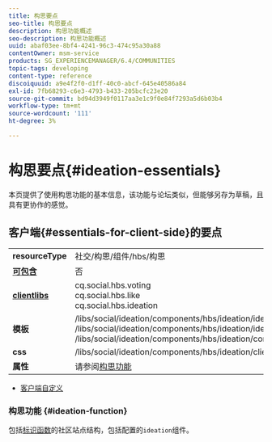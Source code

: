 ```yaml
---
title: 构思要点
seo-title: 构思要点
description: 构思功能概述
seo-description: 构思功能概述
uuid: abaf03ee-8bf4-4241-96c3-474c95a30a88
contentOwner: msm-service
products: SG_EXPERIENCEMANAGER/6.4/COMMUNITIES
topic-tags: developing
content-type: reference
discoiquuid: a9e4f2f0-d1ff-40c0-abcf-645e40586a84
exl-id: 7fb68293-c6e3-4793-b433-205bcfc23e20
source-git-commit: bd94d3949f0117aa3e1c9f0e84f7293a5d6b03b4
workflow-type: tm+mt
source-wordcount: '111'
ht-degree: 3%

---
```


# 构思要点{#ideation-essentials}

本页提供了使用构思功能的基本信息，该功能与论坛类似，但能够另存为草稿，且具有更协作的感觉。

## 客户端{#essentials-for-client-side}的要点

<table> 
 <tbody>
  <tr>
   <td> <strong>resourceType</strong></td> 
   <td>社交/构思/组件/hbs/构思</td> 
  </tr>
  <tr>
   <td> <a href="scf.md#add-or-include-a-communities-component"><strong>可包含</strong></a></td> 
   <td>否</td> 
  </tr>
  <tr>
   <td> <a href="clientlibs.md"><strong>clientlibs</strong></a></td> 
   <td>cq.social.hbs.voting<br /> cq.social.hbs.like<br /> cq.social.hbs.ideation</td> 
  </tr>
  <tr>
   <td> <strong>模板</strong></td> 
   <td> /libs/social/ideation/components/hbs/ideation/ideation.hbs<br /> /libs/social/ideation/components/hbs/ideation/ideationlists.hbs<br /> /libs/social/ideation/components/hbs/ideation/composer.hbs</td> 
  </tr>
  <tr>
   <td> <strong>css</strong></td> 
   <td> /libs/social/ideation/components/hbs/ideation/clientlibs/ideation.css</td> 
  </tr>
  <tr>
   <td><strong> 属性</strong></td> 
   <td>请参阅<a href="ideation-feature.md">构思功能</a></td> 
  </tr>
 </tbody>
</table>

* [客户端自定义](client-customize.md)

### 构思功能 {#ideation-function}

包括[标识函数](functions.md#ideation-function)的社区站点结构，包括配置的`ideation`组件。
